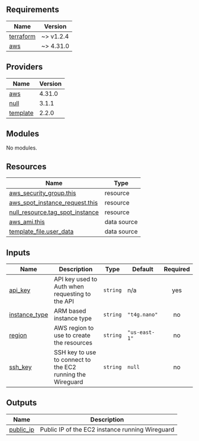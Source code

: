 <!-- BEGIN_TF_DOCS -->
## Requirements

| Name | Version |
|------|---------|
| <a name="requirement_terraform"></a> [terraform](#requirement\_terraform) | ~> v1.2.4 |
| <a name="requirement_aws"></a> [aws](#requirement\_aws) | ~> 4.31.0 |

## Providers

| Name | Version |
|------|---------|
| <a name="provider_aws"></a> [aws](#provider\_aws) | 4.31.0 |
| <a name="provider_null"></a> [null](#provider\_null) | 3.1.1 |
| <a name="provider_template"></a> [template](#provider\_template) | 2.2.0 |

## Modules

No modules.

## Resources

| Name | Type |
|------|------|
| [aws_security_group.this](https://registry.terraform.io/providers/hashicorp/aws/latest/docs/resources/security_group) | resource |
| [aws_spot_instance_request.this](https://registry.terraform.io/providers/hashicorp/aws/latest/docs/resources/spot_instance_request) | resource |
| [null_resource.tag_spot_instance](https://registry.terraform.io/providers/hashicorp/null/latest/docs/resources/resource) | resource |
| [aws_ami.this](https://registry.terraform.io/providers/hashicorp/aws/latest/docs/data-sources/ami) | data source |
| [template_file.user_data](https://registry.terraform.io/providers/hashicorp/template/latest/docs/data-sources/file) | data source |

## Inputs

| Name | Description | Type | Default | Required |
|------|-------------|------|---------|:--------:|
| <a name="input_api_key"></a> [api\_key](#input\_api\_key) | API key used to Auth when requesting to the API | `string` | n/a | yes |
| <a name="input_instance_type"></a> [instance\_type](#input\_instance\_type) | ARM based instance type | `string` | `"t4g.nano"` | no |
| <a name="input_region"></a> [region](#input\_region) | AWS region to use to create the resources | `string` | `"us-east-1"` | no |
| <a name="input_ssh_key"></a> [ssh\_key](#input\_ssh\_key) | SSH key to use to connect to the EC2 running the Wireguard | `string` | `null` | no |

## Outputs

| Name | Description |
|------|-------------|
| <a name="output_public_ip"></a> [public\_ip](#output\_public\_ip) | Public IP of the EC2 instance running Wireguard |
<!-- END_TF_DOCS -->